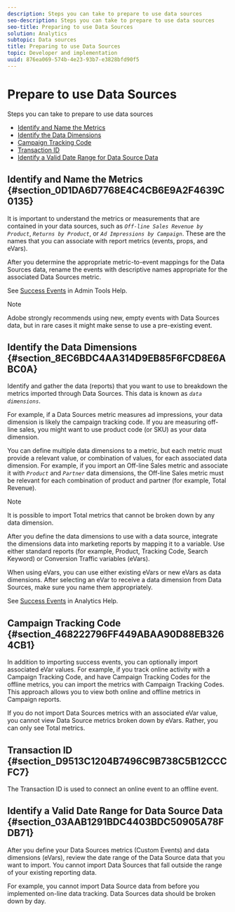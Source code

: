 ```yaml
---
description: Steps you can take to prepare to use data sources
seo-description: Steps you can take to prepare to use data sources
seo-title: Preparing to use Data Sources
solution: Analytics
subtopic: Data sources
title: Preparing to use Data Sources
topic: Developer and implementation
uuid: 876ea069-574b-4e23-93b7-e3828bfd90f5
---
```


# Prepare to use Data Sources

Steps you can take to prepare to use data sources

* [Identify and Name the Metrics](../../import/c-data-sources/datasrc-preparing.md#section_0D1DA6D7768E4C4CB6E9A2F4639C0135) 
* [Identify the Data Dimensions](../../import/c-data-sources/datasrc-preparing.md#section_8EC6BDC4AA314D9EB85F6FCD8E6ABC0A) 
* [Campaign Tracking Code](../../import/c-data-sources/datasrc-preparing.md#section_468222796FF449ABAA90D88EB3264CB1) 
* [Transaction ID](../../import/c-data-sources/datasrc-preparing.md#section_D9513C1204B7496C9B738C5B12CCCFC7) 
* [Identify a Valid Date Range for Data Source Data](../../import/c-data-sources/datasrc-preparing.md#section_03AAB1291BDC4403BDC50905A78FDB71)

## Identify and Name the Metrics {#section_0D1DA6D7768E4C4CB6E9A2F4639C0135}

It is important to understand the metrics or measurements that are contained in your data sources, such as *`Off-line Sales Revenue by Product`*, *`Returns by Product`*, or *`Ad Impressions by Campaign`*. These are the names that you can associate with report metrics (events, props, and eVars).

After you determine the appropriate metric-to-event mappings for the Data Sources data, rename the events with descriptive names appropriate for the associated Data Sources metric.

See [Success Events](https://marketing.adobe.com/resources/help/en_US/reference/success_event.html) in Admin Tools Help.

>[!NOTE]
>
>Adobe strongly recommends using new, empty events with Data Sources data, but in rare cases it might make sense to use a pre-existing event.

## Identify the Data Dimensions {#section_8EC6BDC4AA314D9EB85F6FCD8E6ABC0A}

Identify and gather the data (reports) that you want to use to breakdown the metrics imported through Data Sources. This data is known as *`data dimensions`*.

For example, if a Data Sources metric measures ad impressions, your data dimension is likely the campaign tracking code. If you are measuring off-line sales, you might want to use product code (or SKU) as your data dimension.

You can define multiple data dimensions to a metric, but each metric must provide a relevant value, or combination of values, for each associated data dimension. For example, if you import an Off-line Sales metric and associate it with *`Product`* and *`Partner`* data dimensions, the Off-line Sales metric must be relevant for each combination of product and partner (for example, Total Revenue).

>[!NOTE]
>
>It is possible to import Total metrics that cannot be broken down by any data dimension.

After you define the data dimensions to use with a data source, integrate the dimensions data into marketing reports by mapping it to a variable. Use either standard reports (for example, Product, Tracking Code, Search Keyword) or Conversion Traffic variables (eVars).

When using eVars, you can use either existing eVars or new eVars as data dimensions. After selecting an eVar to receive a data dimension from Data Sources, make sure you name them appropriately.

See [Success Events](https://marketing.adobe.com/resources/help/en_US/reference/success_event.html) in Analytics Help.

## Campaign Tracking Code {#section_468222796FF449ABAA90D88EB3264CB1}

In addition to importing success events, you can optionally import associated eVar values. For example, if you track online activity with a Campaign Tracking Code, and have Campaign Tracking Codes for the offline metrics, you can import the metrics with Campaign Tracking Codes. This approach allows you to view both online and offline metrics in Campaign reports.

If you do not import Data Sources metrics with an associated eVar value, you cannot view Data Source metrics broken down by eVars. Rather, you can only see Total metrics.

## Transaction ID {#section_D9513C1204B7496C9B738C5B12CCCFC7}

The Transaction ID is used to connect an online event to an offline event.

## Identify a Valid Date Range for Data Source Data {#section_03AAB1291BDC4403BDC50905A78FDB71}

After you define your Data Sources metrics (Custom Events) and data dimensions (eVars), review the date range of the Data Source data that you want to import. You cannot import Data Sources that fall outside the range of your existing reporting data.

For example, you cannot import Data Source data from before you implemented on-line data tracking. Data Sources data should be broken down by day. 
